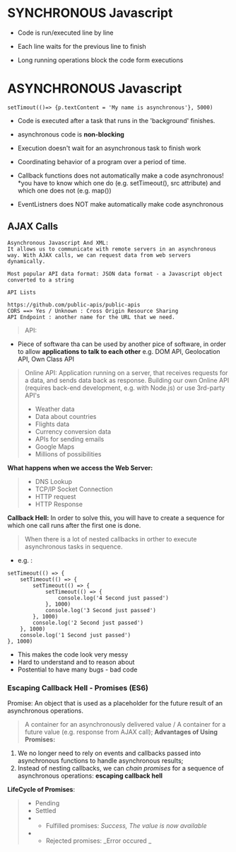# SYNCHRONOUS Javascript

- Code is run/executed line by line

- Each line waits for the previous line to finish

- Long running operations block the code form executions

# ASYNCHRONOUS Javascript

    setTimout(()=> {p.textContent = 'My name is asynchronous'}, 5000)

- Code is executed after a task that runs in the 'background' finishes.

- asynchronous code is **non-blocking**

- Execution doesn't wait for an asynchronous task to finish work

- Coordinating behavior of a program over a period of time.

- Callback functions does not automatically make a code asynchronous! \*you have to know which one do (e.g. setTimeout(), src attribute) and which one does not (e.g. map())

- EventListners does NOT make automatically make code asynchronous

## AJAX Calls

    Asynchronous Javascript And XML:
    It allows us to communicate with remote servers in an asynchronous way. With AJAX calls, we can request data from web servers dynamically.

    Most popular API data format: JSON data format - a Javascript object converted to a string

    API Lists

    https://github.com/public-apis/public-apis
    CORS ==> Yes / Unknown : Cross Origin Resource Sharing
    API Endpoint : another name for the URL that we need.

> API:

- Piece of software tha can be used by another pice of software, in order to allow **applications to talk to each other** e.g. DOM API, Geolocation API, Own Class API

> Online API: Application running on a server, that receives requests for a data, and sends data back as response. Building our own Online API (requires back-end development, e.g. with Node.js) or use 3rd-party API's
>
> - Weather data
> - Data about countries
> - Flights data
> - Currency conversion data
> - APIs for sending emails
> - Google Maps
> - Millions of possibilities

**What happens when we access the Web Server:**

> - DNS Lookup
> - TCP/IP Socket Connection
> - HTTP request
> - HTTP Response

**Callback Hell:** In order to solve this, you will have to create a sequence for which one call runs after the first one is done.

> When there is a lot of nested callbacks in orther to execute asynchronous tasks in sequence.

- e.g. :

```
setTimeout(() => {
    setTimeout(() => {
        setTimeout(() => {
            setTimeout(() => {
                console.log('4 Second just passed')
            }, 1000)
            console.log('3 Second just passed')
        }, 1000)
        console.log('2 Second just passed')
    }, 1000)
    console.log('1 Second just passed')
}, 1000)
```

- This makes the code look very messy
- Hard to understand and to reason about
- Postential to have many bugs - bad code

### Escaping Callback Hell - Promises (ES6)

Promise: An object that is used as a placeholder for the future result of an asynchronous operations.

> A container for an asynchronously delivered value / A container for a future value (e.g. response from AJAX call);
> **Advantages of Using Promises:**

1. We no longer need to rely on events and callbacks passed into asynchronous functions to handle asynchronous results;
2. Instead of nesting callbacks, we can _chain promises_ for a sequence of asynchronous operations: **escaping callback hell**

**LifeCycle of Promises**:

> - Pending
> - Settled
> - - Fulfilled promises: _Success, The value is now available_
> - - Rejected promises: _Error occured _
